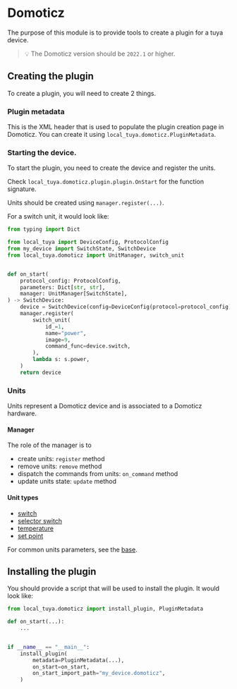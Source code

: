 # Domoticz
The purpose of this module is to provide tools to create a plugin for a tuya device.

> 💡 The Domoticz version should be `2022.1` or higher.

## Creating the plugin
To create a plugin, you will need to create 2 things.

### Plugin metadata
This is the XML header that is used to populate the plugin creation page in Domoticz.
You can create it using `local_tuya.domoticz.PluginMetadata`.

### Starting the device.
To start the plugin, you need to create the device and register the units.

Check `local_tuya.domoticz.plugin.plugin.OnStart` for the function signature.

Units should be created using `manager.register(...)`.

For a switch unit, it would look like:
```python
from typing import Dict

from local_tuya import DeviceConfig, ProtocolConfig
from my_device import SwitchState, SwitchDevice
from local_tuya.domoticz import UnitManager, switch_unit


def on_start(
    protocol_config: ProtocolConfig,
    parameters: Dict[str, str],
    manager: UnitManager[SwitchState],
) -> SwitchDevice:
    device = SwitchDevice(config=DeviceConfig(protocol=protocol_config))
    manager.register(
        switch_unit(
            id_=1,
            name="power",
            image=9,
            command_func=device.switch,
        ),
        lambda s: s.power,
    )
    return device
```

### Units
Units represent a Domoticz device and is associated to a Domoticz hardware.

#### Manager
The role of the manager is to
- create units: `register` method
- remove units: `remove` method
- dispatch the commands from units: `on_command` method
- update units state: `update` method

#### Unit types
- [switch](./units/switch.py)
- [selector switch](./units/selector_switch.py)
- [temperature](./units/temperature.py)
- [set point](./units/set_point.py)

For common units parameters, see the [base](./units/base.py).

## Installing the plugin
You should provide a script that will be used to install the plugin.
It would look like:
```python
from local_tuya.domoticz import install_plugin, PluginMetadata

def on_start(...):
    ...


if __name__ == "__main__":
    install_plugin(
        metadata=PluginMetadata(...),
        on_start=on_start,
        on_start_import_path="my_device.domoticz",
    )
```